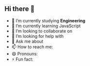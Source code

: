 ## Hi there 👋

- 🔭 I’m currently studying **Engineering**
- 🌱 I’m currently learning JavaScript
- 👯 I’m looking to collaborate on 
- 🤔 I’m looking for help with 
- 💬 Ask me about 
- 📫 How to reach me: 
- 😄 Pronouns: 
- ⚡ Fun fact: 

